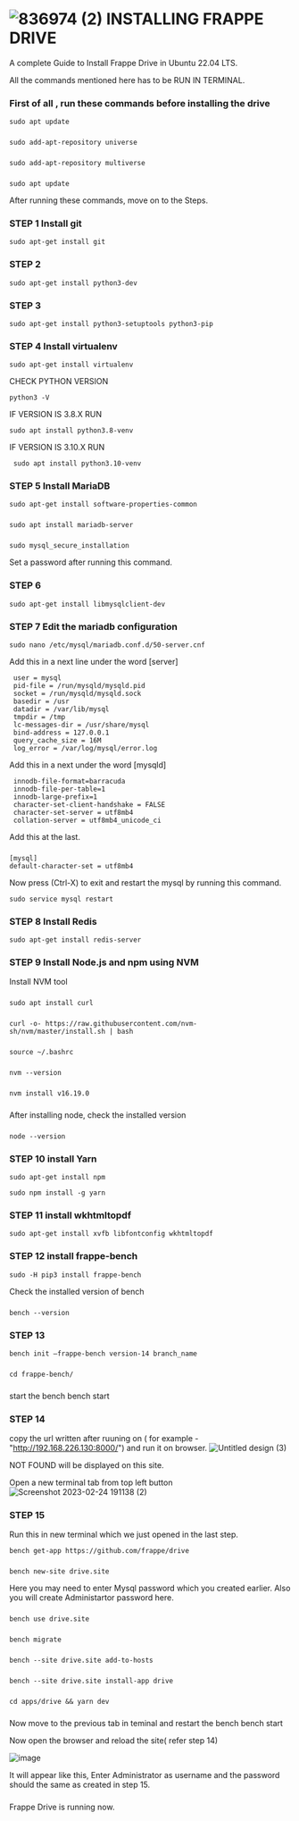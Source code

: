 #  ![836974 (2)](https://user-images.githubusercontent.com/103517339/221184251-18f51e1c-c91d-4d6c-b58a-ca7848d10252.jpg) INSTALLING FRAPPE DRIVE

A complete Guide to Install Frappe Drive in Ubuntu 22.04 LTS.

All the commands mentioned here has to be RUN IN TERMINAL.

### First of all , run these commands before installing the drive
    sudo apt update
###     
    sudo add-apt-repository universe
###
    sudo add-apt-repository multiverse
###
    sudo apt update
After running these commands, move on to the Steps.

### STEP 1 Install git
    sudo apt-get install git

### STEP 2
    sudo apt-get install python3-dev

### STEP 3

    sudo apt-get install python3-setuptools python3-pip

### STEP 4 Install virtualenv
    
    sudo apt-get install virtualenv
    
  CHECK PYTHON VERSION 
  
    python3 -V
  
  IF VERSION IS 3.8.X RUN
  
    sudo apt install python3.8-venv

  IF VERSION IS 3.10.X RUN
  
     sudo apt install python3.10-venv

### STEP 5 Install MariaDB

    sudo apt-get install software-properties-common
### 
    sudo apt install mariadb-server
### 
    sudo mysql_secure_installation
   Set a password after running this command.
    
    
### STEP 6

    sudo apt-get install libmysqlclient-dev

### STEP 7 Edit the mariadb configuration

    sudo nano /etc/mysql/mariadb.conf.d/50-server.cnf



  Add this in a next line under the word [server]
     
     user = mysql
     pid-file = /run/mysqld/mysqld.pid
     socket = /run/mysqld/mysqld.sock
     basedir = /usr
     datadir = /var/lib/mysql
     tmpdir = /tmp
     lc-messages-dir = /usr/share/mysql
     bind-address = 127.0.0.1
     query_cache_size = 16M
     log_error = /var/log/mysql/error.log
    
  Add this in a next under the word [mysqld]
    
    
     innodb-file-format=barracuda
     innodb-file-per-table=1
     innodb-large-prefix=1
     character-set-client-handshake = FALSE
     character-set-server = utf8mb4
     collation-server = utf8mb4_unicode_ci      
     
   Add this at the last.
###
    [mysql]
    default-character-set = utf8mb4

Now press (Ctrl-X) to exit and restart the mysql by running this command.

    sudo service mysql restart

### STEP 8 Install Redis
    
    sudo apt-get install redis-server

### STEP 9 Install Node.js and npm using NVM
  Install NVM tool
###
    sudo apt install curl 
###
    curl -o- https://raw.githubusercontent.com/nvm-sh/nvm/master/install.sh | bash
###
    source ~/.bashrc
### 
    nvm --version
    
###
    nvm install v16.19.0
###
   After installing node, check the installed version
###
    node --version

### STEP 10  install Yarn

    sudo apt-get install npm

    sudo npm install -g yarn

### STEP 11 install wkhtmltopdf

    sudo apt-get install xvfb libfontconfig wkhtmltopdf
    

### STEP 12 install frappe-bench

    sudo -H pip3 install frappe-bench

Check the installed version of bench
 ### 
    bench --version
    
### STEP 13 

    bench init —frappe-bench version-14 branch_name
###
    cd frappe-bench/
###
  start the bench
    bench start
     
### STEP 14 

copy the url written after ruuning on ( for example - "http://192.168.226.130:8000/") and run it on browser.
![Untitled design (3)](https://user-images.githubusercontent.com/103517339/221194437-3376dd92-f45a-4b78-9221-a0e1a7f3e43f.png)

NOT FOUND will be displayed on this site.


Open a new terminal tab from top left button  ![Screenshot 2023-02-24 191138 (2)](https://user-images.githubusercontent.com/103517339/221193423-4cc90626-65db-49b6-a35c-5f4d27d55178.jpg)

### STEP 15
Run this in new terminal which we just opened in the last step.

    bench get-app https://github.com/frappe/drive
    
###
    bench new-site drive.site
    
  Here you may need to enter Mysql password which you created earlier.
  Also you will create Administartor password here.
###
    bench use drive.site
###
    bench migrate
###
    bench --site drive.site add-to-hosts
###
    bench --site drive.site install-app drive
###
    cd apps/drive && yarn dev
###
    
 Now move to the previous tab in teminal and restart the bench 
     bench  start
     
 Now open the browser and reload the site( refer step 14)
 
 ![image](https://user-images.githubusercontent.com/103517339/221199355-bcece20d-65dc-4914-892d-e9f7d210b3c1.png)
 
 It will appear like this, Enter Administrator as username and the password should the same as created in step 15.
 ###
   Frappe Drive is running now.


    

    
